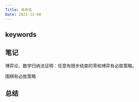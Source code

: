 ```yaml
---
Title: 未命名
Date: 2021-12-08
---
```


## keywords

## 笔记

博弈论、数学归纳法证明：任意有限步结束的零和博弈有必胜策略。

围棋有必胜策略

## 总结